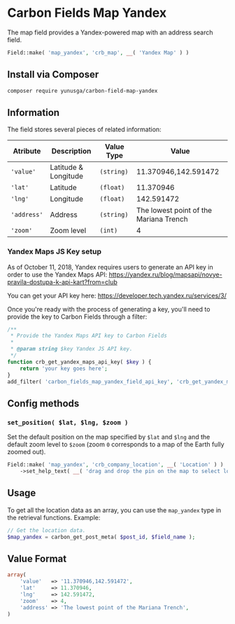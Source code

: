 # Carbon Fields Map Yandex

The map field provides a Yandex-powered map with an address search field.

```php
Field::make( 'map_yandex', 'crb_map', __( 'Yandex Map' ) )
```

## Install via Composer

```bash
composer require yunusga/carbon-field-map-yandex
```

## Information

The field stores several pieces of related information:

| Atribute    | Description          | Value Type   | Value                                  |
| ------------| -------------------- | ------------ | -------------------------------------- |
| `'value'`   | Latitude & Longitude | `(string)`   | 11.370946,142.591472                   |
| `'lat'`     | Latitude             | `(float)`    | 11.370946                              |
| `'lng'`     | Longitude            | `(float)`    | 142.591472                             |
| `'address'` | Address              | `(string)`   | The lowest point of the Mariana Trench |
| `'zoom'`    | Zoom level           | `(int)`      | 4                                      |

### Yandex Maps JS Key setup

As of October 11, 2018, Yandex requires users to generate an API key in order to use the Yandex Maps API: <https://yandex.ru/blog/mapsapi/novye-pravila-dostupa-k-api-kart?from=club>

You can get your API key here: https://developer.tech.yandex.ru/services/3/

Once you're ready with the process of generating a key, you'll need to provide the key to Carbon Fields through a filter:

```php
/**
 * Provide the Yandex Maps API key to Carbon Fields
 * 
 * @param string $key Yandex JS API key.
 */
function crb_get_yandex_maps_api_key( $key ) {
	return 'your key goes here';
}
add_filter( 'carbon_fields_map_yandex_field_api_key', 'crb_get_yandex_maps_api_key' );
```

## Config methods

### `set_position( $lat, $lng, $zoom )`

Set the default position on the map specified by `$lat` and `$lng` and the default zoom level to `$zoom` (zoom `0` corresponds to a map of the Earth fully zoomed out).

```php
Field::make( 'map_yandex', 'crb_company_location', __( 'Location' ) )
	->set_help_text( __( 'drag and drop the pin on the map to select location' ) )
```

## Usage

To get all the location data as an array, you can use the `map_yandex` type in the retrieval functions. Example:

```php
// Get the location data.
$map_yandex = carbon_get_post_meta( $post_id, $field_name );
```

## Value Format

```php
array(
	'value'   => '11.370946,142.591472',
	'lat'     => 11.370946,
	'lng'     => 142.591472,
	'zoom'    => 4,
	'address' => 'The lowest point of the Mariana Trench',
)
```
